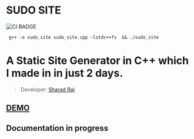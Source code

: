 # SUDO SITE

![CI BADGE](https://github.com/sharadcodes/sudo_site/workflows/CI/badge.svg)

```
 g++ -o sudo_site sudo_site.cpp -lstdc++fs  && ./sudo_site
```
# A Static Site Generator in C++ which I made in in just 2 days.

>Developer: [Sharad Raj](sharadcodes.github.io)

## [DEMO](https://github.com/sharadcodes/sudo_site_demo)

## Documentation in progress
